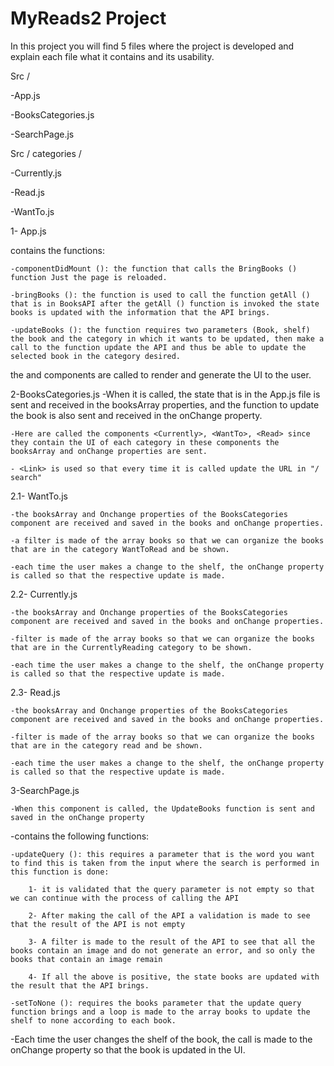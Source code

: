 ﻿# MyReads2 Project

In this project you will find 5 files where the project is developed and explain each file what it contains and its usability.

Src /

-App.js

-BooksCategories.js

-SearchPage.js


Src / categories /

-Currently.js

-Read.js

-WantTo.js





1- App.js

contains the functions:

	-componentDidMount (): the function that calls the BringBooks () function Just the page is reloaded.

	-bringBooks (): the function is used to call the function getAll () that is in BooksAPI after the getAll () function is invoked the state books is updated with the information that the API brings.

	-updateBooks (): the function requires two parameters (Book, shelf) the book and the category in which it wants to be updated, then make a call to the function update the API and thus be able to update the selected book in the category desired.


the <BooksCategories> and <SearchPage> components are called to render and generate the UI to the user.



2-BooksCategories.js
-When it is called, the state that is in the App.js file is sent and received in the booksArray properties, and the function to update the book is also sent and received in the onChange property.

	-Here are called the components <Currently>, <WantTo>, <Read> since they contain the UI of each category in these components the booksArray and onChange properties are sent.

	- <Link> is used so that every time it is called update the URL in "/ search"


2.1- WantTo.js

	-the booksArray and Onchange properties of the BooksCategories component are received and saved in the books and onChange properties.

	-a filter is made of the array books so that we can organize the books that are in the category WantToRead and be shown.

	-each time the user makes a change to the shelf, the onChange property is called so that the respective update is made.


2.2- Currently.js

	-the booksArray and Onchange properties of the BooksCategories component are received and saved in the books and onChange properties.

	-filter is made of the array books so that we can organize the books that are in the CurrentlyReading category to be shown.

	-each time the user makes a change to the shelf, the onChange property is called so that the respective update is made.


2.3- Read.js

	-the booksArray and Onchange properties of the BooksCategories component are received and saved in the books and onChange properties.

	-filter is made of the array books so that we can organize the books that are in the category read and be shown.

	-each time the user makes a change to the shelf, the onChange property is called so that the respective update is made.



3-SearchPage.js

	-When this component is called, the UpdateBooks function is sent and saved in the onChange property
-contains the following functions:

	-updateQuery (): this requires a parameter that is the word you want to find this is taken from the input where the search is performed in this function is done:

		1- it is validated that the query parameter is not empty so that we can continue with the process of calling the API

		2- After making the call of the API a validation is made to see that the result of the API is not empty

		3- A filter is made to the result of the API to see that all the books contain an image and do not generate an error, and so only the books that contain an image remain

		4- If all the above is positive, the state books are updated with the result that the API brings.

	-setToNone (): requires the books parameter that the update query function brings and a loop is made to the array books to update the shelf to none according to each book.

-Each time the user changes the shelf of the book, the call is made to the onChange property so that the book is updated in the UI.